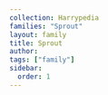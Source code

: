```yaml
---
collection: Harrypedia
families: "Sprout"
layout: family
title: Sprout
author:
tags: ["family"]
sidebar:
  order: 1
---
```

